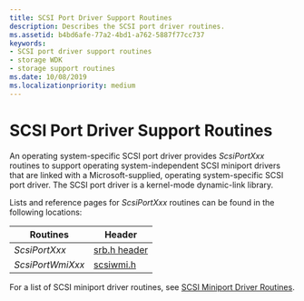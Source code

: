 ```yaml
---
title: SCSI Port Driver Support Routines
description: Describes the SCSI port driver routines.
ms.assetid: b4bd6afe-77a2-4bd1-a762-5887f77cc737
keywords:
- SCSI port driver support routines
- storage WDK
- storage support routines
ms.date: 10/08/2019
ms.localizationpriority: medium
---
```


# SCSI Port Driver Support Routines

An operating system-specific SCSI port driver provides *ScsiPortXxx* routines to support operating system-independent SCSI miniport drivers that are linked with a Microsoft-supplied, operating system-specific SCSI port driver. The SCSI port driver is a kernel-mode dynamic-link library.

Lists and reference pages for *ScsiPortXxx* routines can be found in the following locations:

| Routines | Header |
| ------- | ------- |
| *ScsiPortXxx* | [srb.h header](https://docs.microsoft.com/windows-hardware/drivers/ddi/content/srb/) |
| *ScsiPortWmiXxx* | [scsiwmi.h](https://docs.microsoft.com/windows-hardware/drivers/ddi/content/scsiwmi/) |

For a list of SCSI miniport driver routines, see [SCSI Miniport Driver Routines](scsi-miniport-driver-routines.md).
